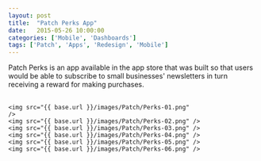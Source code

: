 ```yaml
---
layout: post
title:  "Patch Perks App"
date:   2015-05-26 10:00:00
categories: ['Mobile', 'Dashboards']
tags: ['Patch', 'Apps', 'Redesign', 'Mobile']
---
```


<div class="text-block">
Patch Perks is an app available in the app store that was built so that users would be able to subscribe to small businesses' newsletters in turn receiving a reward for making purchases.<br /><br />

</div>
<div class="images">
	

	<img src="{{ base.url }}/images/Patch/Perks-01.png" 
	/>
	<img src="{{ base.url }}/images/Patch/Perks-02.png" />
	<img src="{{ base.url }}/images/Patch/Perks-03.png" />
	<img src="{{ base.url }}/images/Patch/Perks-04.png" />
	<img src="{{ base.url }}/images/Patch/Perks-05.png" />
	<img src="{{ base.url }}/images/Patch/Perks-06.png" />
</div>

[jekyll-gh]: https://github.com/jekyll/jekyll
[jekyll]:    http://jekyllrb.com

